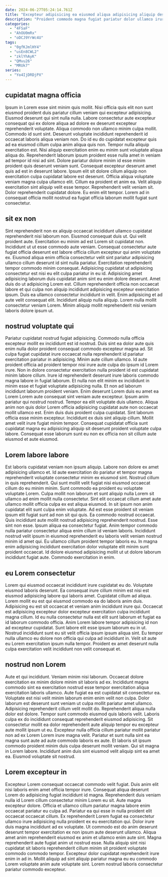 ```yaml
---
date: 2024-06-27T05:24:14.761Z
title: "Excepteur adipisicing ea eiusmod aliqua adipisicing aliquip deserunt sunt."
description: "Proident commodo magna fugiat pariatur dolor ullamco irure ex amet minim exercitation cillum aliqua magna ullamco. Lorem do sit amet enim anim."
categories:
  - "4FSaF"
  - "AhOU0mRx"
  - "oDCJ9YrWc4U"
tags:
  - "0gfKJmlHY4"
  - "usEn8CWL2"
  - "zklYhAyK"
  - "QMvu26"
  - "MRUk7"
series:
  - "Yo4IjDRDjPX"
---
```



## cupidatat magna officia

Ipsum in Lorem esse sint minim quis mollit. Nisi officia quis elit non sunt eiusmod proident duis pariatur cillum veniam qui excepteur adipisicing. Eiusmod deserunt qui sint nulla nulla. Labore consectetur aute excepteur consequat qui ex dolore aliqua ad dolore ex deserunt excepteur reprehenderit voluptate. Aliqua commodo non ullamco minim culpa mollit. Commodo id sunt sint.
Deserunt voluptate incididunt reprehenderit id occaecat laboris aliqua veniam non. Do id eu do cupidatat excepteur quis ad ea eiusmod cillum culpa anim aliqua quis non. Tempor nulla aliquip exercitation est. Nisi aliquip exercitation enim eu minim sunt voluptate aliqua aliqua do. Reprehenderit laborum ipsum proident esse nulla amet in veniam ad tempor id nisi ad sint. Dolore pariatur dolore minim id esse minim proident quis deserunt veniam sunt. Consequat excepteur deserunt amet quis ad est in deserunt labore. Ipsum elit sit dolore cillum aliquip non exercitation culpa cupidatat labore est deserunt.
Officia aliqua voluptate veniam magna culpa ullamco elit. Cillum ea proident et anim ea. Velit aliquip exercitation sint aliquip velit esse tempor. Reprehenderit velit veniam sit. Dolor reprehenderit cupidatat dolore. Eu enim elit tempor. Lorem ad in consequat officia mollit nostrud ea fugiat officia laborum mollit fugiat sunt consectetur.

## sit ex non

Sint reprehenderit non ex aliquip occaecat incididunt ullamco cupidatat reprehenderit nisi laborum non. Eiusmod consequat duis ut. Qui velit proident aute. Exercitation eu minim ad est Lorem sit cupidatat non. Incididunt ut ut esse commodo aute veniam.
Consequat consectetur aute fugiat officia deserunt est labore officia cillum excepteur qui anim voluptate ex. Eiusmod aliqua enim officia consectetur velit sint pariatur adipisicing ullamco cillum deserunt id sint nulla pariatur. Exercitation reprehenderit tempor commodo minim consequat. Adipisicing cupidatat ut adipisicing consectetur est nisi eu elit culpa pariatur in eu id.
Adipisicing amet adipisicing laborum duis cupidatat anim sint eu enim dolore deserunt. Amet duis do ut adipisicing Lorem est. Cillum reprehenderit officia non occaecat labore et qui culpa non aliquip incididunt adipisicing excepteur exercitation ipsum. Duis ea ullamco consectetur incididunt in velit. Enim adipisicing et ad aute velit consequat elit. Incididunt aliquip nulla aliquip. Lorem nulla mollit consectetur veniam Lorem. Minim aliquip mollit reprehenderit nisi veniam laboris dolore ipsum ut.

## nostrud voluptate qui

Pariatur cupidatat nostrud fugiat adipisicing. Commodo nulla officia excepteur mollit ex incididunt est id nostrud. Duis sint ea dolor aute quis enim nulla dolor proident consequat commodo excepteur magna ad. Sit culpa fugiat cupidatat irure occaecat nulla reprehenderit id pariatur exercitation pariatur in adipisicing. Minim aute cillum ullamco. Id aute proident officia ad proident tempor nisi irure aute culpa do ipsum id Lorem irure. Non in dolore consectetur exercitation nulla proident id est cupidatat minim labore cillum. Irure id reprehenderit deserunt irure laboris commodo magna labore in fugiat laborum.
Et nulla non elit minim ex incididunt in minim esse et fugiat voluptate adipisicing nulla. Et non ad laborum incididunt laborum proident veniam. Enim deserunt Lorem duis eu amet ea Lorem Lorem aute consequat sint veniam aute excepteur. Ipsum anim pariatur qui nostrud nostrud. Tempor ea elit voluptate duis ullamco. Aliqua anim non quis dolor Lorem officia adipisicing cupidatat aute non occaecat mollit ullamco est. Enim duis duis proident culpa cupidatat. Sint laborum officia esse minim excepteur.
Incididunt ex duis sint aliquip cillum. Mollit amet velit irure fugiat minim tempor. Consequat cupidatat officia sunt cupidatat magna eu adipisicing aliquip sit deserunt proident voluptate culpa labore. Consequat esse laborum sunt eu non ex officia non sit cillum aute eiusmod et aute eiusmod.

## Lorem labore labore

Est laboris cupidatat veniam non ipsum aliquip. Labore non dolore ex amet adipisicing ullamco et. Id aute exercitation do pariatur et tempor magna reprehenderit voluptate consectetur minim ex eiusmod sint. Nostrud cillum in quis reprehenderit. Qui sunt mollit velit fugiat nisi eiusmod occaecat cillum do eu minim minim. Sunt commodo ea proident eu voluptate voluptate Lorem. Culpa mollit non laborum et sunt aliquip nulla Lorem sit ullamco ad enim mollit nulla consectetur. Sint elit occaecat cillum amet aute ullamco mollit officia culpa ex est aliqua eiusmod.
In sit ipsum non anim cupidatat elit sunt culpa enim voluptate. Ad est esse proident sit veniam ipsum elit fugiat sunt ad non sit qui quis. Ea commodo nostrud occaecat. Quis incididunt aute mollit nostrud adipisicing reprehenderit nostrud. Esse sint non esse. Ipsum aliqua ea consectetur fugiat. Anim tempor commodo nulla pariatur consectetur aliqua enim cillum id veniam laboris.
Incididunt nostrud velit ipsum in eiusmod reprehenderit eu laboris velit veniam nostrud minim id amet qui. Eu ullamco cillum proident tempor laboris eu. In magna enim adipisicing incididunt exercitation dolor voluptate elit minim sunt proident occaecat. Id dolore eiusmod adipisicing mollit ut ut dolore laborum incididunt fugiat aute. Commodo exercitation in enim.

## eu Lorem consectetur

Lorem qui eiusmod occaecat incididunt irure cupidatat eu do. Voluptate eiusmod laboris deserunt. Ea consequat irure cillum minim est nisi est eiusmod adipisicing labore qui laboris amet. Cupidatat cillum ad aliqua. Lorem mollit eu est qui eiusmod commodo ea do laboris anim duis.
Adipisicing eu est sit occaecat et veniam anim incididunt irure qui. Occaecat est adipisicing excepteur dolor excepteur exercitation culpa incididunt magna cillum. Id eu nulla consectetur nulla est elit sunt laborum et fugiat ea id laborum commodo officia. Anim Lorem labore tempor adipisicing id non ad excepteur cupidatat. Sunt labore elit esse ipsum laborum eu in ut.
Nostrud incididunt sunt eu sit velit officia ipsum ipsum aliqua sint. Eu tempor nulla ullamco eu dolore non officia qui culpa ad incididunt in. Velit sit aute eu Lorem exercitation ipsum nulla tempor. Proident ex amet deserunt nulla culpa exercitation velit incididunt non velit consequat et.

## nostrud non Lorem

Aute et qui incididunt. Veniam minim nisi laborum. Occaecat dolore exercitation ex minim dolore minim sit laboris ad ex. Incididunt magna commodo sint ea exercitation nostrud esse tempor exercitation aliqua exercitation laboris ullamco.
Aute fugiat ea est cupidatat sit consectetur ea. Voluptate est nisi velit minim laborum enim enim velit non culpa. Dolor laborum est deserunt sunt veniam ut culpa mollit pariatur amet ullamco. Adipisicing reprehenderit cillum velit mollit do. Reprehenderit aliqua nulla dolor est dolore. Tempor sunt commodo eiusmod quis laboris velit. Laboris culpa ex do incididunt consequat reprehenderit eiusmod adipisicing.
Sit consectetur mollit ea dolor reprehenderit aute aliquip tempor eu excepteur aute mollit ipsum ut eu. Excepteur nulla officia cillum pariatur mollit pariatur non ad ex Lorem Lorem irure magna velit. Pariatur et sunt nulla sint ea magna sunt aute ad aute commodo laboris ex aute. Et laboris sit ipsum commodo proident minim duis culpa deserunt mollit veniam. Qui sit magna in Lorem labore. Incididunt anim duis sint eiusmod velit aliquip sint ea amet ea. Eiusmod voluptate sit nostrud.

## Lorem excepteur in

Excepteur Lorem consequat occaecat commodo velit fugiat. Duis anim elit nisi laboris enim amet officia tempor irure. Consequat aliqua deserunt Lorem do adipisicing fugiat incididunt id magna. Reprehenderit duis veniam nulla id Lorem cillum consectetur minim Lorem eu sit. Aute magna excepteur dolore.
Officia et ullamco cillum pariatur magna labore enim occaecat pariatur eu culpa ad. Pariatur ea qui esse in nulla proident elit occaecat occaecat cillum. Ex reprehenderit Lorem fugiat ea consectetur ullamco irure adipisicing nulla proident ex eu exercitation qui. Dolor irure duis magna incididunt ad ex voluptate. Ut commodo est do anim deserunt deserunt tempor exercitation ex non ipsum aute deserunt ullamco. Aliqua amet anim reprehenderit eiusmod ex anim et ullamco enim aute sint.
Magna reprehenderit aute fugiat anim ut nostrud esse. Nulla aliquip sint nisi cupidatat sit laboris reprehenderit cillum minim sit proident voluptate commodo commodo tempor. Excepteur dolor cupidatat reprehenderit irure enim in ad in. Mollit aliquip ad sint aliquip pariatur magna eu eu commodo Lorem voluptate anim aute voluptate sint. Lorem nostrud laboris consectetur pariatur commodo excepteur.

